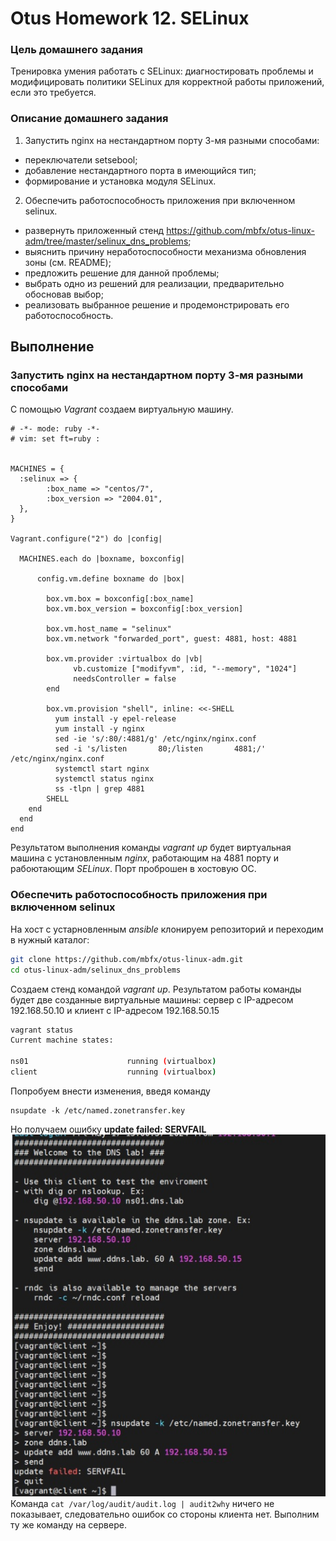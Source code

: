 # Otus Homework 12. SELinux
### Цель домашнего задания
Тренировка умения работать с SELinux: диагностировать проблемы и модифицировать политики SELinux для корректной работы приложений, если это требуется.
### Описание домашнего задания

1. Запустить nginx на нестандартном порту 3-мя разными способами:
- переключатели setsebool;
- добавление нестандартного порта в имеющийся тип;
- формирование и установка модуля SELinux.

2. Обеспечить работоспособность приложения при включенном selinux.
- развернуть приложенный стенд https://github.com/mbfx/otus-linux-adm/tree/master/selinux_dns_problems;
- выяснить причину неработоспособности механизма обновления зоны (см. README);
- предложить решение для данной проблемы;
- выбрать одно из решений для реализации, предварительно обосновав выбор;
- реализовать выбранное решение и продемонстрировать его работоспособность.

## Выполнение
### Запустить nginx на нестандартном порту 3-мя разными способами
С помощью *Vagrant* создаем виртуальную машину.
```
# -*- mode: ruby -*-
# vim: set ft=ruby :


MACHINES = {
  :selinux => {
        :box_name => "centos/7",
        :box_version => "2004.01",       
  },
}

Vagrant.configure("2") do |config|

  MACHINES.each do |boxname, boxconfig|

      config.vm.define boxname do |box|

        box.vm.box = boxconfig[:box_name]
        box.vm.box_version = boxconfig[:box_version]

        box.vm.host_name = "selinux"
        box.vm.network "forwarded_port", guest: 4881, host: 4881

        box.vm.provider :virtualbox do |vb|
              vb.customize ["modifyvm", :id, "--memory", "1024"]
              needsController = false
        end

        box.vm.provision "shell", inline: <<-SHELL
          yum install -y epel-release
          yum install -y nginx
          sed -ie 's/:80/:4881/g' /etc/nginx/nginx.conf
          sed -i 's/listen       80;/listen       4881;/' /etc/nginx/nginx.conf
          systemctl start nginx
          systemctl status nginx
          ss -tlpn | grep 4881
        SHELL
    end
  end
end
```

Результатом выполнения команды *vagrant up* будет виртуальная машина с установленным *nginx*, работающим на 4881 порту и рабоютающим *SELinux*. Порт проброшен в хостовую ОС.

### Обеспечить работоспособность приложения при включенном selinux
На хост с устарновленным *ansible* клонируем репозиторий и переходим в нужный каталог:
```bash
git clone https://github.com/mbfx/otus-linux-adm.git
cd otus-linux-adm/selinux_dns_problems
```
Создаем стенд командой *vagrant up*. Результатом работы команды будет две созданные виртуальные машины: сервер с IP-адресом 192.168.50.10 и клиент с IP-адресом 192.168.50.15

```bash
vagrant status
Current machine states:

ns01                      running (virtualbox)
client                    running (virtualbox)
```
Попробуем внести изменения, введя команду
```
nsupdate -k /etc/named.zonetransfer.key
```
Но получаем ошибку **update failed: SERVFAIL**  
![2.1](2.1.jpg)  
Команда `cat /var/log/audit/audit.log | audit2why` ничего не показывает, следовательно ошибок со стороны клиента нет. Выполним ту же команду на сервере.

